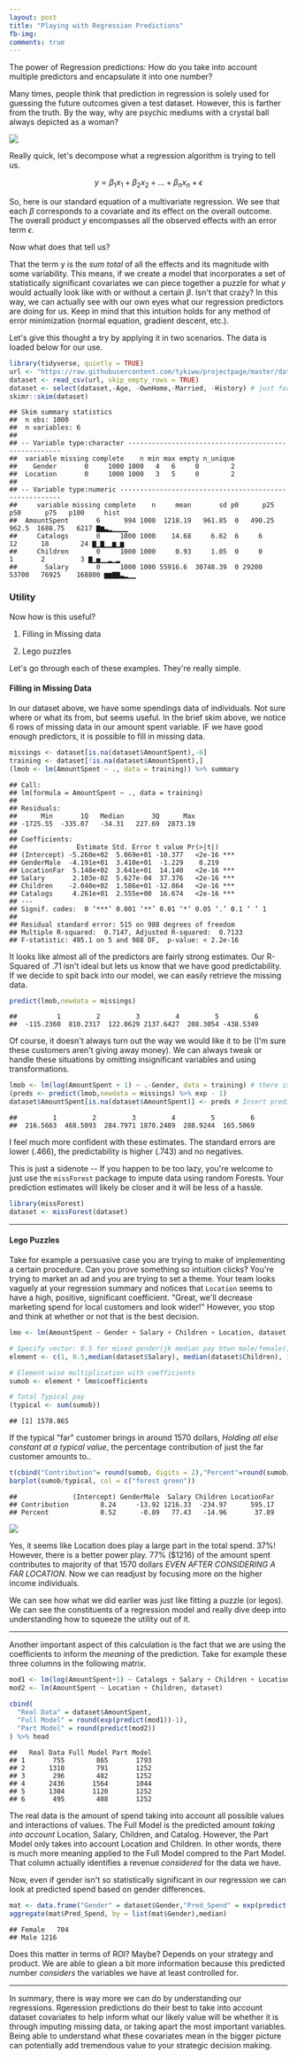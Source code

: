 ```yaml
---
layout: post
title: "Playing with Regression Predictions"
fb-img: 
comments: true
---
```


The power of Regression predictions: How do you take into account multiple predictors and encapsulate it into one number?

Many times, people think that prediction in regression is solely used for guessing the future outcomes given a test dataset. However, this is farther from the truth. By the way, why are psychic mediums with a crystal ball always depicted as a woman? 

![](https://bizcomics.club/wp-content/uploads/06142017_Psychic.jpg)

Really quick, let's decompose what a regression algorithm is trying to tell us. 

$$
y = \beta_{1}x_{1} + \beta_{2}x_{2} + ...+ \beta_{n}x_{n} +\epsilon
$$

So, here is our standard equation of a multivariate regression. We see that each $\beta$ corresponds to a covariate and its effect on the overall outcome. The overall product $y$ encompasses all the observed effects with an error term $\epsilon$. 

Now what does that tell us?

That the term y is the *sum total* of all the effects and its magnitude with some variability. This means, if we create a model that incorporates a set of statistically significant covariates we can piece together a puzzle for what $y$ would actually look like with or without a certain $\beta$. Isn't that crazy? In this way, we can actually see with our own eyes what our regression predictors are doing for us. Keep in mind that this intuition holds for any method of error minimization (normal equation, gradient descent, etc.).

Let's give this thought a try by applying it in two scenarios. The data is loaded below for our use.

```r
library(tidyverse, quietly = TRUE)
url <- "https://raw.githubusercontent.com/tykiww/projectpage/master/datasets/marketing_kaggle/retailmarket.csv"
dataset <- read_csv(url, skip_empty_rows = TRUE)
dataset <- select(dataset,-Age, -OwnHome,-Married, -History) # just for simplicity.
skimr::skim(dataset)
```

    ## Skim summary statistics
    ##  n obs: 1000 
    ##  n variables: 6 
    ## 
    ## -- Variable type:character -----------------------------------------------------
    ##  variable missing complete    n min max empty n_unique
    ##    Gender       0     1000 1000   4   6     0        2
    ##  Location       0     1000 1000   3   5     0        2
    ## 
    ## -- Variable type:numeric -------------------------------------------------------
    ##     variable missing complete    n     mean       sd p0      p25     p50      p75   p100     hist
    ##  AmountSpent       6      994 1000  1218.19   961.85  0   490.25   962.5  1688.75   6217 ▇▆▃▂▁▁▁▁
    ##     Catalogs       0     1000 1000    14.68     6.62  6     6       12      18        24 ▇▁▇▁▁▆▁▆
    ##     Children       0     1000 1000     0.93     1.05  0     0        1       2         3 ▇▁▅▁▁▂▁▂
    ##       Salary       0     1000 1000 55916.6  30748.39  0 29200    53700   76925    168800 ▆▆▇▇▃▂▁▁



<h>

### Utility

Now how is this useful?

1) Filling in Missing data

2) Lego puzzles

Let's go through each of these examples. They're really simple.


#### Filling in Missing Data

In our dataset above, we have some spendings data of individuals. Not sure where or what its from, but seems useful. In the brief skim above, we notice 6 rows of missing data in our amount spent variable. IF we have good enough predictors, it is possible to fill in missing data.

```r
missings <- dataset[is.na(dataset$AmountSpent),-6]
training <- dataset[!is.na(dataset$AmountSpent),]
(lmob <- lm(AmountSpent ~ ., data = training)) %>% summary
```

    ## Call:
    ## lm(formula = AmountSpent ~ ., data = training)
    ## 
    ## Residuals:
    ##      Min       1Q   Median       3Q      Max 
    ## -1725.55  -335.07   -34.31   227.69  2873.19 
    ## 
    ## Coefficients:
    ##               Estimate Std. Error t value Pr(>|t|)    
    ## (Intercept) -5.260e+02  5.069e+01 -10.377   <2e-16 ***
    ## GenderMale  -4.191e+01  3.410e+01  -1.229    0.219    
    ## LocationFar  5.148e+02  3.641e+01  14.140   <2e-16 ***
    ## Salary       2.103e-02  5.627e-04  37.376   <2e-16 ***
    ## Children    -2.040e+02  1.586e+01 -12.864   <2e-16 ***
    ## Catalogs     4.261e+01  2.555e+00  16.674   <2e-16 ***
    ## ---
    ## Signif. codes:  0 ‘***’ 0.001 ‘**’ 0.01 ‘*’ 0.05 ‘.’ 0.1 ‘ ’ 1
    ## 
    ## Residual standard error: 515 on 988 degrees of freedom
    ## Multiple R-squared:  0.7147,	Adjusted R-squared:  0.7133 
    ## F-statistic: 495.1 on 5 and 988 DF,  p-value: < 2.2e-16

It looks like almost all of the predictors are fairly strong estimates. Our R-Squared of .71 isn't ideal but lets us know that we have good predictability. If we decide to spit back into our model, we can easily retrieve the missing data.

```r
predict(lmob,newdata = missings)
```

    ##          1         2         3         4         5         6 
    ##  -115.2360  810.2317  122.0629 2137.6427  208.3054 -438.5349

Of course, it doesn't always turn out the way we would like it to be (I'm sure these customers aren't giving away money). We can always tweak or handle these situations by omitting insignificant variables and using transformations.

```r
lmob <- lm(log(AmountSpent + 1) ~ .-Gender, data = training) # there is a 0 in there (+1)
(preds <- predict(lmob,newdata = missings) %>% exp - 1)
dataset$AmountSpent[is.na(dataset$AmountSpent)] <- preds # Insert predicted values.
```

    ##         1         2         3         4         5         6 
    ##  216.5663  468.5093  284.7971 1870.2489  288.9244  165.5069 

I feel much more confident with these estimates. The standard errors are lower (.466), the predictability is higher (.743) and no negatives.

This is just a sidenote --
If you happen to be too lazy, you're welcome to just use the `missForest` package to impute data using random Forests. Your prediction estimates will likely be closer and it will be less of a hassle. 

```r
library(missForest)
dataset <- missForest(dataset) 
```

<hr>

#### Lego Puzzles

Take for example a persuasive case you are trying to make of implementing a certain procedure. Can you prove something so intuition clicks?
You're trying to market an ad and you are trying to set a theme. Your team looks vaguely at your regression summary and notices that `Location` seems to have a high, positive, significant coefficient. "Great, we'll decrease marketing spend for local customers and look wider!" However, you stop and think at whether or not that is the best decision.

```r
lmo <- lm(AmountSpent ~ Gender + Salary + Children + Location, dataset)

# Specify vector: 0.5 for mixed gender(jk median pay btwn male/female); 1 for far and intercept
element <- c(1, 0.5,median(dataset$Salary), median(dataset$Children), 1)

# Element-wise multiplication with coefficients
sumob <- element * lmo$coefficients

# Total Typical pay
(typical <- sum(sumob))
```

    ## [1] 1570.865

If the typical "far" customer brings in around 1570 dollars, *Holding all else constant at a typical value*, the percentage contribution of just the far customer amounts to..

```r
t(cbind("Contribution"= round(sumob, digits = 2),"Percent"=round(sumob/typical*100, 2)))
barplot(sumob/typical, col = c("forest green"))
```

    ##              (Intercept) GenderMale  Salary Children LocationFar
    ## Contribution        8.24     -13.92 1216.33  -234.97      595.17
    ## Percent             0.52      -0.89   77.43   -14.96       37.89

![](https://raw.githubusercontent.com/tykiww/imgbucket/master/img/mlr_predict/one.png) 

Yes, it seems like Location does play a large part in the total spend. 37%! However, there is a better power play. 77% ($1216) of the amount spent contributes to majority of that 1570 dollars *EVEN AFTER CONSIDERING A FAR LOCATION*. Now we can readjust by focusing more on the higher income individuals. 

We can see how what we did earlier was just like fitting a puzzle (or legos). We can see the constituents of a regression model and really dive deep into understanding how to squeeze the utility out of it.


<hr>

Another important aspect of this calculation is the fact that we are using the coefficients to inform the *meaning* of the prediction. Take for example these three columns in the following matrix.

```r
mod1 <- lm(log(AmountSpent+1) ~ Catalogs + Salary + Children + Location, dataset) # included transformation to give more meaning to matrix below.
mod2 <- lm(AmountSpent ~ Location + Children, dataset)

cbind( 
  "Real Data" = dataset$AmountSpent,
  "Full Model" = round(exp(predict(mod1))-1),
  "Part Model" = round(predict(mod2))
) %>% head
```

    ##   Real Data Full Model Part Model
    ## 1       755        865       1793
    ## 2      1318        791       1252
    ## 3       296        482       1252
    ## 4      2436       1564       1044
    ## 5      1304       1120       1252
    ## 6       495        408       1252

The real data is the amount of spend taking into account all possible values and interactions of values. The Full Model is the predicted amount *taking into account* Location, Salary, Children, and Catalog. However, the Part Model only takes into account Location and Children. In other words, there is much more meaning applied to the Full Model compred to the Part Model. That column actually identifies a revenue *considered* for the data we have. 

Now, even if gender isn't so statistically significant in our regression we can look at predicted spend based on gender differences. 

```r
mat <- data.frame("Gender" = dataset$Gender,"Pred_Spend" = exp(predict(mod1))-1)
aggregate(mat$Pred_Spend, by = list(mat$Gender),median)
```

    ## Female	704			
    ## Male	1216	

Does this matter in terms of ROI? Maybe? Depends on your strategy and product. We are able to glean a bit more information because this predicted number *considers* the variables we have at least controlled for.


<hr>

In summary, there is way more we can do by understanding our regressions. Rgeression predictions do their best to take into account dataset covariates to help inform what our likely value will be whether it is through imputing missing data, or taking apart the most important variables. Being able to understand what these covariates mean in the bigger picture can potentially add tremendous value to your strategic decision making.


